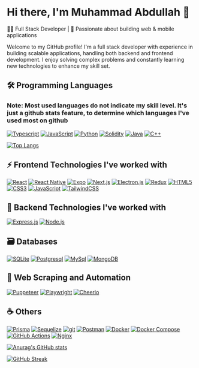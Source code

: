 # Hi there, I'm Muhammad Abdullah 👋

👨‍💻 Full Stack Developer | 🚀 Passionate about building web & mobile applications

Welcome to my GitHub profile! I'm a full stack developer with experience in building scalable applications, handling both backend and frontend development. I enjoy solving complex problems and constantly learning new technologies to enhance my skill set.

## 🛠️ Programming Languages

### Note: Most used languages do not indicate my skill level. It's just a github stats feature, to determine which languages I've used most on github

[![Typescript](https://img.shields.io/badge/typescript-%23007ACC.svg?style=for-the-badge&logo=typescript&logoColor=white "Typescript")](https://www.typescriptlang.org/)
[![JavaScript](https://img.shields.io/badge/javascript-%23323330.svg?style=for-the-badge&logo=javascript&logoColor=%23F7DF1E "JavaScript")](https://www.javascript.com/)
[![Python](https://img.shields.io/badge/Python-3776AB?style=for-the-badge&logo=python&logoColor=white "Python")](https://www.python.org/)
[![Solidity](https://img.shields.io/badge/Solidity-%23363636.svg?style=for-the-badge&logo=solidity&logoColor=white "Solidity")](https://docs.soliditylang.org/en/v0.8.15/)
[![Java](https://img.shields.io/badge/java-%23ED8B00.svg?style=for-the-badge&logo=java&logoColor=white "Java")](https://www.java.com/en/)
[![C++](https://img.shields.io/badge/c++-%2300599C.svg?style=for-the-badge&logo=c%2B%2B&logoColor=white "C++")](https://cplusplus.com/doc/tutorial/)

[![Top Langs](https://github-readme-stats.vercel.app/api/top-langs/?username=Muhammad-Abdullah012&layout=compact)](https://github.com/Muhammad-Abdullah012)

## ⚡ Frontend Technologies I've worked with

[![React](https://img.shields.io/badge/react-%2320232a.svg?style=for-the-badge&logo=react&logoColor=%2361DAFB "React")](https://reactjs.org/)
[![React Native](https://img.shields.io/badge/React_Native-20232A?style=for-the-badge&logo=react&logoColor=61DAFB "React Native")](https://reactnative.dev/)
[![Expo](https://img.shields.io/badge/Expo-000000?style=for-the-badge&logo=expo&logoColor=white "Expo")](https://expo.dev/)
[![Next.js](https://img.shields.io/badge/Next-000000?style=for-the-badge&logo=next.js&logoColor=white "Next.js")](https://nextjs.org/)
[![Electron.js](https://img.shields.io/badge/Electron-47848F?style=for-the-badge&logo=electron&logoColor=white "Electron.js")](https://www.electronjs.org/)
[![Redux](https://img.shields.io/badge/redux-%23593d88.svg?style=for-the-badge&logo=redux&logoColor=white "Redux")](https://redux.js.org/)
[![HTML5](https://img.shields.io/badge/html5-%23E34F26.svg?style=for-the-badge&logo=html5&logoColor=white "HTML5")](https://developer.mozilla.org/en-US/docs/Glossary/HTML5)
[![CSS3](https://img.shields.io/badge/css3-%231572B6.svg?style=for-the-badge&logo=css3&logoColor=white "CSS3")](https://developer.mozilla.org/en-US/docs/Web/CSS)
[![JavaScript](https://img.shields.io/badge/javascript-%23323330.svg?style=for-the-badge&logo=javascript&logoColor=%23F7DF1E "JavaScript")](https://www.javascript.com/)
[![TailwindCSS](https://img.shields.io/badge/tailwindcss-%2338B2AC.svg?style=for-the-badge&logo=tailwind-css&logoColor=white "TailwindCSS")](https://tailwindcss.com/)

## 🧩 Backend Technologies I've worked with

[![Express.js](https://img.shields.io/badge/express.js-%23404d59.svg?style=for-the-badge&logo=express&logoColor=%2361DAFB "expressjs")](https://expressjs.com/)
[![Node.js](https://img.shields.io/badge/Node.js-339933?style=for-the-badge&logo=nodedotjs&logoColor=white "nodejs")](https://nodejs.org)

## 🗃️ Databases

[![SQLite](https://img.shields.io/badge/sqlite-%2307405e.svg?style=for-the-badge&logo=sqlite&logoColor=white "SQLite")](https://www.sqlite.org/index.html)
[![Postgresql](https://img.shields.io/badge/postgres-%23316192.svg?style=for-the-badge&logo=postgresql&logoColor=white "Postgresql")](https://www.postgresql.org/)
[![MySql](https://img.shields.io/badge/mysql-%2300f.svg?style=for-the-badge&logo=mysql&logoColor=white "MySql")](https://www.mysql.com/)
[![MongoDB](https://img.shields.io/badge/MongoDB-47A248?style=for-the-badge&logo=mongodb&logoColor=white "MongoDB")](https://www.mongodb.com/)

## 🤖 Web Scraping and Automation

[![Puppeteer](https://img.shields.io/badge/Puppeteer-40B5A4?style=for-the-badge&logo=puppeteer&logoColor=white "Puppeteer")](https://pptr.dev/)
[![Playwright](https://img.shields.io/badge/Playwright-2EAD33?style=for-the-badge&logo=playwright&logoColor=white "Playwright")](https://playwright.dev/)
[![Cheerio](https://img.shields.io/badge/Cheerio-9B4993?style=for-the-badge&logo=cheerio&logoColor=white "Cheerio")](https://cheerio.js.org/)

## ☕ Others

[![Prisma](https://img.shields.io/badge/Prisma-2D3748?style=for-the-badge&logo=prisma&logoColor=white "Prisma")](https://www.prisma.io/)
[![Sequelize](https://img.shields.io/badge/Sequelize-52B0E8?style=for-the-badge&logo=sequelize&logoColor=white "Sequelize")](https://sequelize.org/)
[![git](https://img.shields.io/badge/git-%23F05033.svg?style=for-the-badge&logo=git&logoColor=white "git")](https://git-scm.com/)
[![Postman](https://img.shields.io/badge/Postman-FF6C37?style=for-the-badge&logo=postman&logoColor=white "Postman")](https://www.postman.com/)
[![Docker](https://img.shields.io/badge/Docker-2496ED?style=for-the-badge&logo=docker&logoColor=white "Docker")](https://www.docker.com/)
[![Docker Compose](https://img.shields.io/badge/Docker_Compose-2496ED?style=for-the-badge&logo=docker&logoColor=white "Docker Compose")](https://docs.docker.com/compose/)
[![GitHub Actions](https://img.shields.io/badge/GitHub_Actions-2088FF?style=for-the-badge&logo=github-actions&logoColor=white "GitHub Actions")](https://github.com/actions)
[![Nginx](https://img.shields.io/badge/Nginx-009639?style=for-the-badge&logo=nginx&logoColor=white "Nginx")](https://nginx.org/en/)

[![Anurag's GitHub stats](https://github-readme-stats.vercel.app/api?username=Muhammad-Abdullah012&show_icons=true&theme=dark)](https://github.com/Muhammad-Abdullah012)

[![GitHub Streak](https://github-readme-streak-stats.herokuapp.com?user=Muhammad-Abdullah012&theme=dark)](https://git.io/streak-stats)
<!--
**Muhammad-Abdullah012/Muhammad-Abdullah012** is a ✨ _special_ ✨ repository because its `README.md` (this file) appears on your GitHub profile.

Here are some ideas to get you started:

- 🔭 I’m currently working on ...
- 🌱 I’m currently learning ...
- 👯 I’m looking to collaborate on ...
- 🤔 I’m looking for help with ...
- 💬 Ask me about ...
- 📫 How to reach me: ...
- 😄 Pronouns: ...
- ⚡ Fun fact: ...
-->
